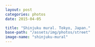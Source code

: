 ```yaml
---
layout: post
categories: photos
date: 2015-04-05

title: "Shinjuku mural. Tokyo, Japan."
base-path: "/assets/img/photos/street"
image-name: "shinjuku-mural"
---
```


